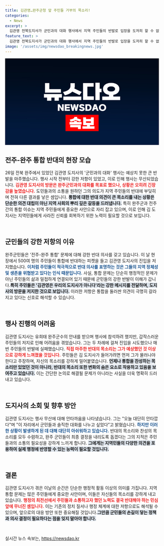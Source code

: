 ```yaml
---
title: 김관영…완주군청 앞 주민들 거부의 목소리!
categories:
  - News
excerpt: >
  김관영 전북도지사가 군민과의 대화 행사에서 지역 주민들의 반발로 입장을 도저히 할 수 없었다. 완주·전주 통합 반대의 목소리로 행사 무산, 민심은 어떠한가? 클릭해 자세한 소식을 확인하세요!
feature_text: >
  김관영 전북도지사가 군민과의 대화 행사에서 지역 주민들의 반발로 입장을 도저히 할 수 없었다. 완주·전주 통합 반대의 목소리로 행사 무산, 민심은 어떠한가? 클릭해 자세한 소식을 확인하세요!
image: '/assets/img/newsdao_breakingnews.jpg'
---
```


<p><img src="/assets/img/newsdao_breakingnews.jpg" alt="cryptoinkorea 속보" /></p>

<h2 data-ke-size="size26">전주-완주 통합 반대의 현장 모습</h2>

<p data-ke-size="size16">26일 전북 완주에서 있었던 김관영 도지사의 '군민과의 대화' 행사는 예상치 못한 큰 반발을 마주했습니다. 행사 시작 전부터 강한 저항이 있었고, 이로 인해 행사는 무산되었습니다. <b><span style="color: #ee2323;">김관영 도지사의 방문은 완주군민과의 대화를 목표로 했으나, 상황은 오히려 긴장감을 높였습니다.</span></b> 도민들과의 소통을 원하던 그의 의도가 지역 주민들의 반대에 부딪히며 전혀 다른 결과를 낳은 셈입니다. <b><span style="background-color: #21538527;">통합에 대한 반대 의견이 큰 목소리를 내는 상황은 단순한 의견 대립이 아닌 지역 사회의 뿌리 깊은 갈등을 드러냅니다.</span></b> 특히 완주군과 전주 간의 통합 이슈는 지역 주민들에게 중요한 사안으로 자리 잡고 있으며, 이로 인해 김 도지사는 지역민들에게 사라진 신뢰를 회복하기 위한 노력이 필요할 것으로 보입니다.</p>

<p data-ke-size="size16">&nbsp;</p>

<h2 data-ke-size="size26">군민들의 강한 저항의 이유</h2>

<p data-ke-size="size16">완주군민들은 '전주-완주 통합' 문제에 대해 강한 반대 의사를 갖고 있습니다. 이 날 현장에서 500여 명의 주민들이 통합에 반대하는 피켓을 들고 김관영 도지사의 진입을 저지했습니다. <b><span style="color: #1a5490;">이처럼 주민들이 적극적으로 반대 의사를 표명하는 것은 그들의 지역 정체성 및 생존을 위협받고 있다는 인식 때문입니다.</span></b> 사실, 통합 문제는 단순히 행정적인 문제가 아닌 주민들의 삶과 밀접하게 연결되어 있기 때문에 군민들의 강한 반발이 이해가 갑니다.<b><span style="background-color: #21538527;">특히 주민들은 '김관영은 우리의 도지사가 아니다'라는 강한 메시지를 전달하며, 도지사의 방문을 저지한 것으로 보입니다.</span></b> 이러한 저항은 통합을 둘러싼 의견이 극명히 갈라지고 있다는 신호로 해석할 수 있습니다. </p>

<p data-ke-size="size16">&nbsp;</p>

<h2 data-ke-size="size26">행사 진행의 어려움</h2>

<p data-ke-size="size16">김관영 도지사는 유희태 완주군수의 안내를 받으며 행사에 참석하려 했지만, 갑작스러운 주민들의 저지로 인해 어려움을 겪었습니다. 그는 두 차례에 걸쳐 진입을 시도했으나 매번 주민들의 반발에 실패했습니다. <b><span style="color: #ee2323;">직접 마주한 반대의 목소리는 그가 예상했던 것 이상으로 강하게 느껴졌을 것입니다.</span></b> 주민들은 김 도지사가 들어가려면 먼저 그가 물러나야 한다고 주장하며, 자신의 목소리를 강하게 밀어붙였습니다. <b><span style="background-color: #21538527;">언제나 통합을 찬성하는 목소리만 있었던 것이 아니라, 반대의 목소리 또한 변화의 숨은 요소로 작용하고 있음을 보여주고 있습니다.</span></b> 이는 간단한 논의로 해결될 문제가 아니라는 사실을 더욱 명확히 드러내고 있습니다.</p>

<p data-ke-size="size16">&nbsp;</p>

<h2 data-ke-size="size26">도지사의 소회 및 향후 방안</h2>

<p data-ke-size="size16">김관영 도지사는 행사 무산에 대해 안타까움을 나타냈습니다. 그는 "오늘 대단히 안타깝다"며 "이 자리에서 군민들과 솔직한 대화를 나누고 싶었다”고 밝혔습니다. <b><span style="color: #1a5490;">하지만 이러한 상황이 발생하게 된 데 대해 대단히 아쉬워하고 있습니다.</span></b> 반대의 목소리와 찬성의 목소리를 모두 수렴하고, 완주 군민들이 최종 결정을 내리도록 돕겠다는 그의 지적은 주민들과의 소통의 필요성을 강하게 느끼게 합니다. <b><span style="background-color: #21538527;">그에게는 지역민들의 다양한 의견을 포용하여 실제 행정에 반영할 수 있는 능력이 필요할 것입니다.</span></b></p>

<p data-ke-size="size16">&nbsp;</p>

<h2 data-ke-size="size26">결론</h2>

<p data-ke-size="size16">김관영 도지사가 겪은 이날의 순간은 단순한 행정적 활동 이상의 의미를 가집니다. 지역 통합 문제는 많은 주민들에게 중요한 사안이며, 이들은 자신들의 목소리를 강하게 내고 있습니다. <b><span style="color: #ee2323;">행정의 최전선에서 주민들과 소통하고자 했던 노력도 결국 반대해야 하는 민심 앞에 무너진 셈입니다.</span></b> 이는 기존의 정치 질서나 행정 체계에 대한 저항으로도 해석될 수 있으며, 앞으로의 대응 방안 또한 중요해질 것입니다.<b><span style="background-color: #21538527;">그만큼 군민들의 손길이 닿는 정책과 의사 결정이 필요하다는 점을 잊지 말아야 합니다.</span></b></p>

<p data-ke-size="size16">&nbsp;</p>
실시간 뉴스 속보는, <a href="https://newsdao.kr" rel="dofollow">https://newsdao.kr</a>


